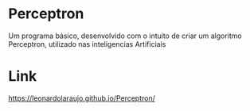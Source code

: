 # Perceptron
Um programa básico, desenvolvido com o intuito de criar um algoritmo Perceptron, utilizado nas inteligencias Artificiais

# Link 
https://leonardolaraujo.github.io/Perceptron/
